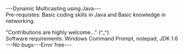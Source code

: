 ---Dynamic Multicasting using Java---
<br>
Pre-requistes: Basic coding skills in Java and Basic knowledge in networking.<br>

"Contributions are highly welcome..." (^_^)<br>
Software requirements: Windows Command Prompt, notepad, JDK 1.6 <br>
---No bugs---Error free---
